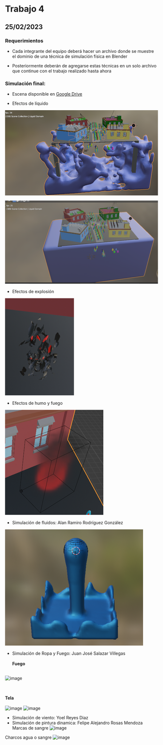 # Trabajo 4

## 25/02/2023

### Requerimientos
- Cada integrante del equipo deberá hacer un archivo donde se muestre
el dominio de una técnica de simulación física en Blender

- Posteriormente deberán de agregarse estas técnicas en un solo archivo
que continue con el trabajo realizado hasta ahora

### Simulación final: 
- Escena disponible en
[Google Drive](https://drive.google.com/file/d/1tKA-h-rxDg9AhbgRw6urd9SJq74ah3wb/view?usp=share_link)

- Efectos de líquido

![Líquido1](https://github.com/AlanRodz2/TrabajosEquipo5/blob/main/Trabajo4/img/AlanRamiroRodriguezGonzalez_2.png)

![Líquido2](https://github.com/AlanRodz2/TrabajosEquipo5/blob/main/Trabajo4/img/AlanRamiroRodriguezGonzalez_3.png)

- Efectos de explosión

![Humo](https://github.com/AlanRodz2/TrabajosEquipo5/blob/main/Trabajo4/img/final_2.png)

- Efectos de humo y fuego

![Humo](https://github.com/AlanRodz2/TrabajosEquipo5/blob/main/Trabajo4/img/final_1.png)

- Simulación de fluidos: Alan Ramiro Rodríguez González

![Alan](https://github.com/AlanRodz2/TrabajosEquipo5/blob/main/Trabajo4/img/AlanRamiroRodriguezGonzalez_1.png)

- Simulación de Ropa y Fuego: Juan José Salazar Villegas
<br><br>**Fuego**<br><br>

![image](https://user-images.githubusercontent.com/91103822/221375521-9ba8c276-4ae9-4e0f-a318-1069070a250d.png)

<br><br>**Tela**<br><br>
![image](https://user-images.githubusercontent.com/91103822/221375788-37e879b5-0951-4582-9a25-42845a821b5d.png)
![image](https://user-images.githubusercontent.com/91103822/221375809-343abbab-b030-4d3f-9392-245fe5d70370.png)

- Simulación de viento: Yoel Reyes Diaz
- Simulación de pintura dinamica: Felipe Alejandro Rosas Mendoza
Marcas de sangre
![image](https://user-images.githubusercontent.com/111928640/222881571-fd2fc04a-69a0-4531-8760-29105af53c11.png)


Charcos agua o sangre
![image](https://user-images.githubusercontent.com/111928640/222881952-bed14ab2-ec97-4674-8630-6ab887e111c4.png)


